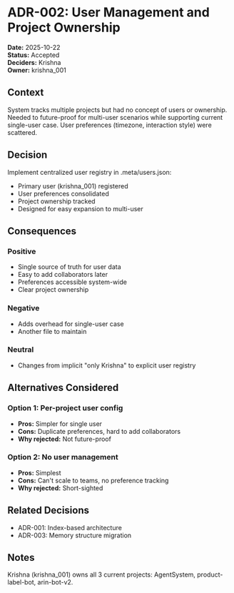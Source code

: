 ﻿# ADR-002: User Management and Project Ownership

**Date:** 2025-10-22  
**Status:** Accepted  
**Deciders:** Krishna  
**Owner:** krishna_001

## Context

System tracks multiple projects but had no concept of users or ownership. Needed to future-proof for multi-user scenarios while supporting current single-user case. User preferences (timezone, interaction style) were scattered.

## Decision

Implement centralized user registry in .meta/users.json:
- Primary user (krishna_001) registered
- User preferences consolidated
- Project ownership tracked
- Designed for easy expansion to multi-user

## Consequences

### Positive
- Single source of truth for user data
- Easy to add collaborators later
- Preferences accessible system-wide
- Clear project ownership

### Negative
- Adds overhead for single-user case
- Another file to maintain

### Neutral
- Changes from implicit "only Krishna" to explicit user registry

## Alternatives Considered

### Option 1: Per-project user config
- **Pros:** Simpler for single user
- **Cons:** Duplicate preferences, hard to add collaborators
- **Why rejected:** Not future-proof

### Option 2: No user management
- **Pros:** Simplest
- **Cons:** Can't scale to teams, no preference tracking
- **Why rejected:** Short-sighted

## Related Decisions
- ADR-001: Index-based architecture
- ADR-003: Memory structure migration

## Notes
Krishna (krishna_001) owns all 3 current projects: AgentSystem, product-label-bot, arin-bot-v2.
